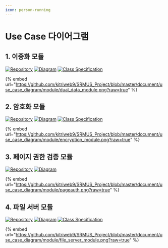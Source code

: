 ```yaml
---
icon: person-running
---
```


# Use Case 다이어그램

## 1. 이중화 모듈 <a href="#dual-data" id="dual-data"></a>

[![Repository](https://img.shields.io/badge/View-Repository-blue)](https://github.com/kitriweb9/SRMUS_Project/tree/master/srmus_project/src/main/java/org/kitri/system/dualdata) [![Diagram](https://img.shields.io/badge/View-Class_Diagram-blue)](cld.md#dual-data) [![Class Specification](https://img.shields.io/badge/View-Class_Specification-blue)](class-spec/dual-data.md)

{% embed url="https://github.com/kitriweb9/SRMUS_Project/blob/master/document/use_case_diagram/module/dual_data_module.png?raw=true" %}

## 2. 암호화 모듈 <a href="#encrypt" id="encrypt"></a>

[![Repository](https://img.shields.io/badge/View-Repository-blue)](https://github.com/kitriweb9/SRMUS_Project/tree/master/srmus_project/src/main/java/org/kitri/system/encryption) [![Diagram](https://img.shields.io/badge/View-Class_Diagram-blue)](cld.md#encrypt) [![Class Specification](https://img.shields.io/badge/View-Class_Specification-blue)](class-spec/encrypt/)

{% embed url="https://github.com/kitriweb9/SRMUS_Project/blob/master/document/use_case_diagram/module/encryption_module.png?raw=true" %}

## 3. 페이지 권한 검증 모듈 <a href="#pageauth" id="pageauth"></a>

[![Repository](https://img.shields.io/badge/View-Repository-blue)](https://github.com/kitriweb9/SRMUS_Project/tree/master/srmus_project/src/main/java/org/kitri/services/common/pageauth) [![Diagram](https://img.shields.io/badge/View-Class_Diagram-blue)](cld.md#page-auth)

{% embed url="https://github.com/kitriweb9/SRMUS_Project/blob/master/document/use_case_diagram/module/pageauth.png?raw=true" %}

## 4. 파일 서버 모듈 <a href="#file-server" id="file-server"></a>

[![Repository](https://img.shields.io/badge/View-Repository-blue)](https://github.com/kitriweb9/SRMUS_Project/tree/master/file_server) [![Diagram](https://img.shields.io/badge/View-Class_Diagram-blue)](cld.md#file-server-shq) [![Class Specification](https://img.shields.io/badge/View-Class_Specification-blue)](class-spec/fileserver/)

{% embed url="https://github.com/kitriweb9/SRMUS_Project/blob/master/document/use_case_diagram/module/file_server_module.png?raw=true" %}

